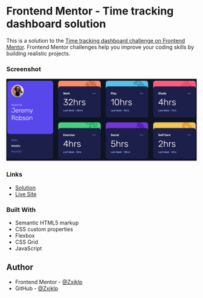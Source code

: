 # Frontend Mentor - Time tracking dashboard solution

This is a solution to the [Time tracking dashboard challenge on Frontend Mentor](https://www.frontendmentor.io/challenges/time-tracking-dashboard-UIQ7167Jw). Frontend Mentor challenges help you improve your coding skills by building realistic projects.

### Screenshot

![](./screenshot.png)

### Links

- [Solution](https://www.frontendmentor.io/solutions/time-tracking-dashboard-solution-using-css-grid-4jOyGarTs5)
- [Live Site](https://zxjklp.github.io/time-tracking-dashboard-main/)

### Built With

- Semantic HTML5 markup
- CSS custom properties
- Flexbox
- CSS Grid
- JavaScript

## Author

- Frontend Mentor - [@Zxjklp](https://www.frontendmentor.io/profile/Zxjklp)
- GitHub - [@Zxjklp](https://github.com/Zxjklp)
